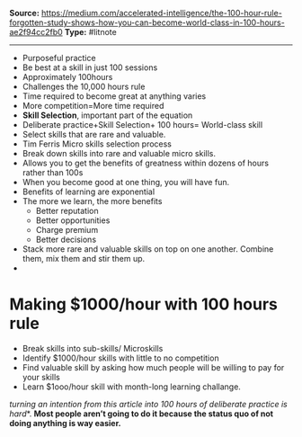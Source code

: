 ---
---
**Source:** https://medium.com/accelerated-intelligence/the-100-hour-rule-forgotten-study-shows-how-you-can-become-world-class-in-100-hours-ae2f94cc2fb0
**Type:** #litnote 

----
- Purposeful practice
- Be best at a skill in just 100 sessions
- Approximately 100hours
- Challenges the 10,000 hours rule
- Time required to become great at anything varies
- More competition=More time required
- **Skill Selection**, important part of the equation
- Deliberate practice+Skill Selection+ 100 hours= World-class skill
- Select skills that are rare and valuable.
- Tim Ferris Micro skills selection process
- Break down skills into rare and valuable micro skills.
- Allows you to get the benefits of greatness within dozens of hours rather than 100s
- When you become good at one thing, you will have fun.
- Benefits of learning are exponential
- The more we learn, the more benefits
	- Better reputation
	- Better opportunities
	- Charge premium
	- Better decisions
- Stack more rare and valuable skills on top on one another. Combine them, mix them and stir them up.
- 
# Making $1000/hour with 100 hours rule
- Break skills into sub-skills/ Microskills
- Identify $1000/hour skills with little to no competition
- Find valuable skill by asking how much people will be willing to pay for your skills
- Learn $1ooo/hour skill with month-long learning challange.

*turning an intention from this article into 100 hours of deliberate practice is hard**. **Most people aren’t going to do it because the status quo of not doing anything is way easier.**
